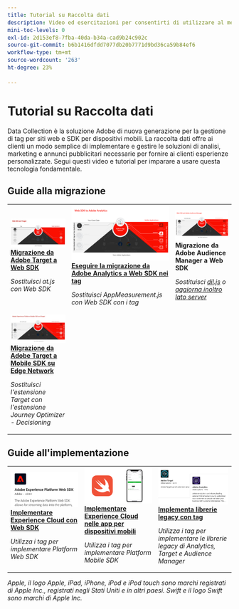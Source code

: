 ```yaml
---
title: Tutorial su Raccolta dati
description: Video ed esercitazioni per consentirti di utilizzare al meglio Data Collection
mini-toc-levels: 0
exl-id: 2d153ef8-7fba-40da-b34a-cad9b24c902c
source-git-commit: b6b1416dfdd7077db20b7771d9bd36ca59b84ef6
workflow-type: tm+mt
source-wordcount: '263'
ht-degree: 23%

---
```


# Tutorial su Raccolta dati

Data Collection è la soluzione Adobe di nuova generazione per la gestione di tag per siti web e SDK per dispositivi mobili. La raccolta dati offre ai clienti un modo semplice di implementare e gestire le soluzioni di analisi, marketing e annunci pubblicitari necessarie per fornire ai clienti esperienze personalizzate. Segui questi video e tutorial per imparare a usare questa tecnologia fondamentale.

<div id="recs-overview-body-1"></div>
<div id="recs-overview-body-2"></div>
<div id="recs-overview-body-3"></div>
<div id="recs-overview-body-4"></div>
<div id="recs-overview-body-5"></div>
<div id="recs-overview-body-6"></div>

<div id="staff-picks-section">

## Guide alla migrazione

<table>
<tr>
  <td>
    <a href="https://experienceleague.adobe.com/en/docs/platform-learn/migrate-target-to-websdk/introduction" target="_blank">
      <img alt="Migrazione da Target a Web SDK" src="assets/thumb_targetWebSdk.jpg" />
    </a>
    <div>
      <a href="https://experienceleague.adobe.com/en/docs/platform-learn/migrate-target-to-websdk/introduction" target="_blank">
    <strong>Migrazione da Adobe Target a Web SDK</strong>
    </a>
    </div>
    <p>
    <em>Sostituisci at.js con Web SDK</em>
    <p>
  </td>
  <td>
    <a href="https://experienceleague.adobe.com/it/docs/platform-learn/migrate-analytics-to-websdk/migration-to-websdk-overview" target="_blank">
      <img alt="Implementare Adobe Experience Cloud con Web SDK" src="assets/thumb_analyticsWebSdk.png" />
    </a>
    <div>
      <a href="https://experienceleague.adobe.com/it/docs/platform-learn/migrate-analytics-to-websdk/migration-to-websdk-overview" target="_blank">
    <strong>Eseguire la migrazione da Adobe Analytics a Web SDK nei tag</strong>
    </a>
    </div>
    <p>
    <em>Sostituisci AppMeasurement.js con Web SDK con i tag</em>
    <p>
  </td>
  <td>
      <img alt="Migrazione da Target a Web SDK" src="assets/thumb_aamWebSdk.png" />
    </a>
    <div>
      <strong>Migrazione da Adobe Audience Manager a Web SDK</strong>
    </div>
    <p>
    <em>Sostituisci <a href="https://experienceleague.adobe.com/it/docs/audience-manager/user-guide/migrate-to-web-sdk/dil-extension-to-web-sdk" target="_blank">dil.js</a> o <a href="https://experienceleague.adobe.com/it/docs/audience-manager/user-guide/migrate-to-web-sdk/appmeasurement-to-web-sdk" target="_blank">aggiorna inoltro lato server</a></em>
    <p>
  </td>
</tr>
<tr>
  <td>
    <a href="https://experienceleague.adobe.com/en/docs/platform-learn/migrate-target-to-mobile-sdk-decisioning/overview" target="_blank">
      <img alt="Migrazione da Target a Mobile SDK su Edge Network" src="assets/thumb_targetMobileSdk.jpg" />
    </a>
    <div>
      <a href="https://experienceleague.adobe.com/en/docs/platform-learn/migrate-target-to-mobile-sdk-decisioning/overview" target="_blank">
    <strong>Migrazione da Adobe Target a Mobile SDK su Edge Network</strong>
    </a>
    </div>
    <p>
    <em>Sostituisci l'estensione Target con l'estensione Journey Optimizer - Decisioning</em>
    <p>
  </td>
  <td>
  </td>
  <td>
  </td>
  </tr>
</table>

## Guide all&#39;implementazione

<table>
<tr>
  <td>
    <a href="https://experienceleague.adobe.com/docs/platform-learn/implement-web-sdk/overview.html?lang=it" target="_blank">
      <img alt="Implementare Adobe Experience Cloud con Web SDK" src="assets/thumb_websdk.png" />
    </a>
    <div>
      <a href="https://experienceleague.adobe.com/docs/platform-learn/implement-web-sdk/overview.html?lang=it" target="_blank">
    <strong>Implementare Experience Cloud con Web SDK</strong>
    </a>
    </div>
    <p>
    <em>Utilizza i tag per implementare Platform Web SDK</em>
    <p>
  </td>
  <td>
    <a href="https://experienceleague.adobe.com/docs/platform-learn/implement-mobile-sdk/overview.html?lang=it" target="_blank">
      <img alt="Implementazione nelle app per dispositivi mobili" src="assets/thumb_swift.png" />
    </a>
    <div>
      <a href="https://experienceleague.adobe.com/docs/platform-learn/implement-mobile-sdk/overview.html?lang=it" target="_blank">
    <strong>Implementare Experience Cloud nelle app per dispositivi mobili</strong>
    </a>
    </div>
    <p>
    <em>Utilizza i tag per implementare Platform Mobile SDK</em>
    <p>
  </td>
  <td>
    <a href="https://experienceleague.adobe.com/docs/platform-learn/migrate-target-to-websdk/introduction.html" target="_blank">
      <img alt="Migrazione da Target a Web SDK" src="assets/thumb_legacy.png" />
    </a>
    <div>
      <a href="https://experienceleague.adobe.com/docs/platform-learn/migrate-target-to-websdk/introduction.html" target="_blank">
    <strong>Implementa librerie legacy con tag</strong>
    </a>
    </div>
    <p>
    <em>Utilizza i tag per implementare le librerie legacy di Analytics, Target e Audience Manager</em>
    <p>
  </td>
</tr>
</table>

</div>

*Apple, il logo Apple, iPad, iPhone, iPod e iPod touch sono marchi registrati di Apple Inc., registrati negli Stati Uniti e in altri paesi. Swift e il logo Swift sono marchi di Apple Inc.*
